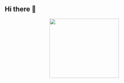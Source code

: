 ## Hi there 👋
<div align="center">

 <img src= "![tomioka](https://github.com/user-attachments/assets/2a0f1829-2cd4-4e60-95ba-bde2cefef25e)" width="220" height="190" >

</div>
<!--
**Zabriduel/Zabriduel** is a ✨ _special_ ✨ repository because its `README.md` (this file) appears on your GitHub profile.

Here are some ideas to get you started:

- 🔭 I’m currently working on ...
- 🌱 I’m currently learning ...
- 👯 I’m looking to collaborate on ...
- 🤔 I’m looking for help with ...
- 💬 Ask me about ...
- 📫 How to reach me: ...
- 😄 Pronouns: ...
- ⚡ Fun fact: ...
-->
